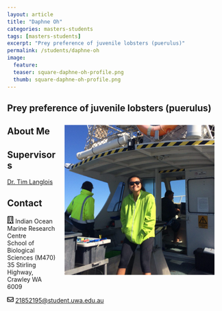 ```yaml
---
layout: article
title: "Daphne Oh"
categories: masters-students
tags: [masters-students]
excerpt: "Prey preference of juvenile lobsters (puerulus)"
permalink: /students/daphne-oh
image:
  feature: 
  teaser: square-daphne-oh-profile.png
  thumb: square-daphne-oh-profile.png
---
```

## Prey preference of juvenile lobsters (puerulus)
<img src='/images/square-daphne-oh-profile.png' align='right' width="350" hspace="20" vspace="10">

## About Me

## Supervisors
[Dr. Tim Langlois](https://uwamegfisheries.github.io/researchers/tim-langlois/ "Tim Langlois")

## Contact
<img src='/images/icons/building-regular.svg' width="15px"> Indian Ocean Marine Research Centre <br>
School of Biological Sciences (M470)<br>
35 Stirling Highway, Crawley WA 6009</p>

<img src='/images/icons/envelope-regular.svg' width="15px"> <a href="mailto:21852195@student.uwa.edu.au">21852195@student.uwa.edu.au</a><br>
